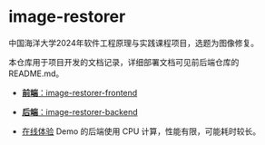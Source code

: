 # image-restorer

中国海洋大学2024年软件工程原理与实践课程项目，选题为图像修复。

本仓库用于项目开发的文档记录，详细部署文档可见前后端仓库的 README.md。

- [**前端**：image-restorer-frontend](https://github.com/no-tomatoes-tonight-or-id-scream/image-restorer-frontend)
- [**后端**：image-restorer-backend](https://github.com/no-tomatoes-tonight-or-id-scream/image-restorer-backend)

- [在线体验](https://no-tomatoes-tonight-or-id-scream.github.io/image-restorer-frontend/) Demo 的后端使用 CPU 计算，性能有限，可能耗时较长。
